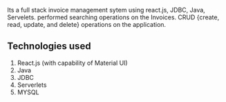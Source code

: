 Its a full stack invoice management sytem using react.js, JDBC, Java, Servelets. 
performed searching operations on the Invoices.
CRUD {create, read, update, and delete} operations on the application.
## Technologies used ##
1. React.js (with capability of Material UI)
2. Java
3. JDBC
4. Serverlets
5. MYSQL 
